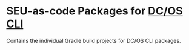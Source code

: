 # SEU-as-code Packages for [DC/OS CLI](https://dcos.io/docs/1.8/usage/cli/install/)

Contains the individual Gradle build projects for DC/OS CLI packages.
